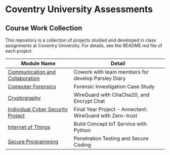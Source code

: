 # Coventry University Assessments

## Course Work Collection

This repository is a collection of projects studied and developed in class assignments at Coventry University. For details, see the README.md file of each project.

|Module Name|Detail|
|---|---|
|[Communication and Collaboration](https://github.com/lessec/CU-CC)|Cowork with team members for develop Parsley Diary|
|[Computer Forensics](https://github.com/lessec/CU-CF)|Forensic Investigation Case Study|
|[Cryptography](https://github.com/lessec/CU-Cryptography)|WireGuard with ChaCha20, and Encrypt Chat|
|[Individual Cyber Security Project](https://github.com/lessec/CU-ICSP)|Final Year Project - Annectent: WireGuard with Zero-trust|
|[Internet of Things](https://github.com/lessec/CU-IoT)|Build Concept IoT Service with Python|
|[Secure Programming](https://github.com/lessec/CU-SP)|Penetration Testing and Secure Coding|

